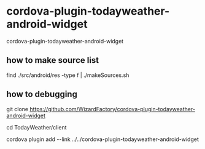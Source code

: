 # cordova-plugin-todayweather-android-widget
cordova-plugin-todayweather-android-widget

## how to make source list

find ./src/android/res -type f | ./makeSources.sh

## how to debugging

git clone https://github.com/WizardFactory/cordova-plugin-todayweather-android-widget

cd TodayWeather/client

cordova plugin add --link ../../cordova-plugin-todayweather-android-widget


